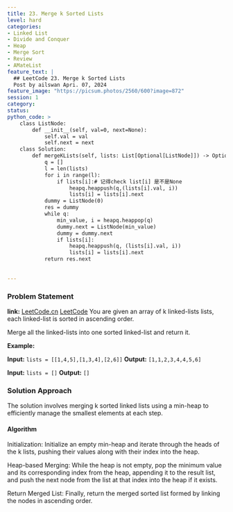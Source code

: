 ```yaml
---
title: 23. Merge k Sorted Lists
level: hard
categories:
- Linked List
- Divide and Conquer
- Heap
- Merge Sort
- Review
- AMateList
feature_text: |
  ## LeetCode 23. Merge k Sorted Lists
  Post by ailswan Apri. 07, 2024
feature_image: "https://picsum.photos/2560/600?image=872"
session: 1
category:
status: 
python_code: >
    class ListNode:
        def __init__(self, val=0, next=None):
            self.val = val
            self.next = next
    class Solution:
        def mergeKLists(self, lists: List[Optional[ListNode]]) -> Optional[ListNode]:
            q = []
            l = len(lists)
            for i in range(l):
                if lists[i]:# 记得check list[i] 是不是None
                    heapq.heappush(q,(lists[i].val, i))
                    lists[i] = lists[i].next
            dummy = ListNode(0)
            res = dummy
            while q:
                min_value, i = heapq.heappop(q)
                dummy.next = ListNode(min_value)
                dummy = dummy.next
                if lists[i]:
                    heapq.heappush(q, (lists[i].val, i))
                    lists[i] = lists[i].next
            return res.next
    
         
---
```


### Problem Statement
**link:**
[LeetCode.cn](https://leetcode.cn/problems/merge-k-sorted-lists/)
[LeetCode](https://leetcode.com/merge-k-sorted-lists/)
You are given an array of k linked-lists lists, each linked-list is sorted in ascending order.

Merge all the linked-lists into one sorted linked-list and return it.

**Example:**

**Input:** `lists = [[1,4,5],[1,3,4],[2,6]]`
**Output:** `[1,1,2,3,4,4,5,6]`

**Input:** `lists = []`
**Output:** `[]`
 
 
### Solution Approach
The solution involves merging k sorted linked lists using a min-heap to efficiently manage the smallest elements at each step.

#### Algorithm
Initialization: Initialize an empty min-heap and iterate through the heads of the k lists, pushing their values along with their index into the heap.

Heap-based Merging: While the heap is not empty, pop the minimum value and its corresponding index from the heap, appending it to the result list, and push the next node from the list at that index into the heap if it exists.

Return Merged List: Finally, return the merged sorted list formed by linking the nodes in ascending order.